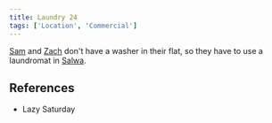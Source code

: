 ```yaml
---
title: Laundry 24
tags: ['Location', 'Commercial']
---
```

[Sam](wiki/sam.md) and [Zach](wiki/zach.md) don't have a washer in their flat, so they have to use a laundromat in [Salwa](wiki/salwa.md).

## References
- Lazy Saturday
